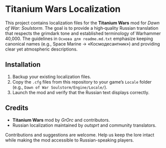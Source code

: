 # Titanium Wars Localization

This project contains localization files for the **Titanium Wars** mod for *Dawn of War: Soulstorm*. The goal is to provide a high‑quality Russian translation that respects the grimdark tone and established terminology of Warhammer 40,000. The guidelines in `Основа для readme.md.txt` emphasize keeping canonical names (e.g., Space Marine → «Космодесантник») and providing clear yet atmospheric descriptions.

## Installation
1. Backup your existing localization files.
2. Copy the `.cfg` files from this repository to your game’s `Locale` folder (e.g., `Dawn of War Soulstorm/Engine/Locale/`).
3. Launch the mod and verify that the Russian text displays correctly.

## Credits
* **Titanium Wars** mod by *GrOrc* and contributors.
* Russian localization maintained by *outsprt* and community translators.

Contributions and suggestions are welcome. Help us keep the lore intact while making the mod accessible to Russian-speaking players.


